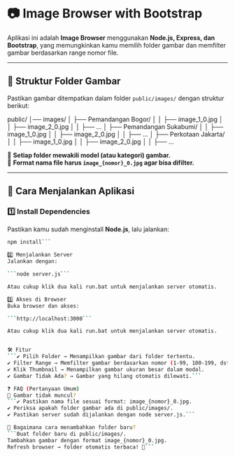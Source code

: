 # 📷 Image Browser with Bootstrap

Aplikasi ini adalah **Image Browser** menggunakan **Node.js, Express, dan Bootstrap**, yang memungkinkan kamu memilih folder gambar dan memfilter gambar berdasarkan range nomor file.

---

## 📂 Struktur Folder Gambar

Pastikan gambar ditempatkan dalam folder `public/images/` dengan struktur berikut:

public/
│── images/
│ ├── Pemandangan Bogor/
│ │ ├── image_1_0.jpg
│ │ ├── image_2_0.jpg
│ │ ├── ...
│ ├── Pemandangan Sukabumi/
│ │ ├── image_1_0.jpg
│ │ ├── image_2_0.jpg
│ │ ├── ...
│ ├── Perkotaan Jakarta/
│ │ ├── image_1_0.jpg
│ │ ├── image_2_0.jpg
│ │ ├── ...

📌 **Setiap folder mewakili model (atau kategori) gambar.**  
📌 **Format nama file harus `image_{nomor}_0.jpg` agar bisa difilter.**

---

## 🚀 Cara Menjalankan Aplikasi

### 1️⃣ **Install Dependencies**

Pastikan kamu sudah menginstall **Node.js**, lalu jalankan:

```sh
npm install```

2️⃣ Menjalankan Server
Jalankan dengan:

```node server.js```

Atau cukup klik dua kali run.bat untuk menjalankan server otomatis.

3️⃣ Akses di Browser
Buka browser dan akses:

```http://localhost:3000```

Atau cukup klik dua kali run.bat untuk menjalankan server otomatis.


🛠 Fitur
```✔ Pilih Folder → Menampilkan gambar dari folder tertentu.
✔ Filter Range → Memfilter gambar berdasarkan nomor (1-99, 100-199, dst).
✔ Klik Thumbnail → Menampilkan gambar ukuran besar dalam modal.
✔ Gambar Tidak Ada? → Gambar yang hilang otomatis dilewati.```

❓ FAQ (Pertanyaan Umum)
🔹 Gambar tidak muncul?
```✔ Pastikan nama file sesuai format: image_{nomor}_0.jpg.
✔ Periksa apakah folder gambar ada di public/images/.
✔ Pastikan server sudah dijalankan dengan node server.js.```

🔹 Bagaimana cara menambahkan folder baru?
```Buat folder baru di public/images/.
Tambahkan gambar dengan format image_{nomor}_0.jpg.
Refresh browser → folder otomatis terbaca! 🚀```
